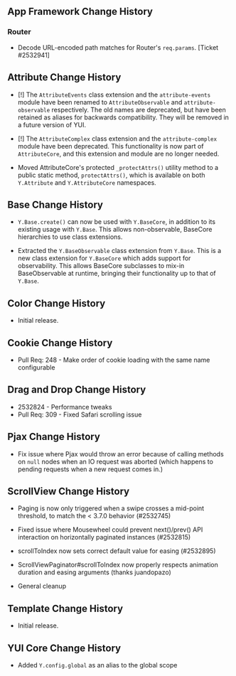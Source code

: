 ## App Framework Change History

### Router

* Decode URL-encoded path matches for Router's `req.params`. [Ticket #2532941]


## Attribute Change History

* [!] The `AttributeEvents` class extension and the `attribute-events` module
  have been renamed to `AttributeObservable` and `attribute-observable`
  respectively. The old names are deprecated, but have been retained as aliases
  for backwards compatibility. They will be removed in a future version of YUI.

* [!] The `AttributeComplex` class extension and the `attribute-complex` module
  have been deprecated. This functionality is now part of `AttributeCore`, and
  this extension and module are no longer needed.

* Moved AttributeCore's protected `_protectAttrs()` utility method to a public
  static method, `protectAttrs()`, which is available on both `Y.Attribute` and
  `Y.AttributeCore` namespaces.


## Base Change History

* `Y.Base.create()` can now be used with `Y.BaseCore`, in addition to its
  existing usage with `Y.Base`. This allows non-observable, BaseCore hierarchies
  to use class extensions.

* Extracted the `Y.BaseObservable` class extension from `Y.Base`. This is a new
  class extension for `Y.BaseCore` which adds support for observability. This
  allows BaseCore subclasses to mix-in BaseObservable at runtime, bringing their
  functionality up to that of `Y.Base`.


## Color Change History

* Initial release.


## Cookie Change History

* Pull Req: 248 - Make order of cookie loading with the same name configurable


## Drag and Drop Change History

* 2532824 - Performance tweaks
* Pull Req: 309 - Fixed Safari scrolling issue


## Pjax Change History

* Fix issue where Pjax would throw an error because of calling methods on `null`
  nodes when an IO request was aborted (which happens to pending requests when
  a new request comes in.)


## ScrollView Change History

  * Paging is now only triggered when a swipe crosses a mid-point threshold, to match the < 3.7.0 behavior (#2532745)

  * Fixed issue where Mousewheel could prevent next()/prev() API interaction on horizontally paginated instances (#2532815)

  * scrollToIndex now sets correct default value for easing (#2532895) 

  * ScrollViewPaginator#scrollToIndex now properly respects animation duration and easing arguments (thanks juandopazo)
  
  * General cleanup


## Template Change History

* Initial release.


## YUI Core Change History

* Added `Y.config.global` as an alias to the global scope